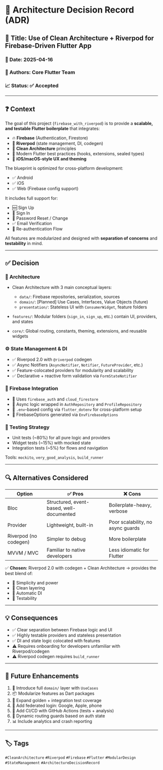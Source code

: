# 🧠 Architecture Decision Record (ADR)

## 📌 Title: Use of Clean Architecture + Riverpod for Firebase-Driven Flutter App

### 📅 Date: 2025-04-16
### 👥 Authors: Core Flutter Team
### 📈 Status: ✅ Accepted

---

## ❓ Context

The goal of this project (`firebase_with_riverpod`) is to provide a **scalable, and testable Flutter boilerplate** that integrates:

- 🔥 **Firebase** (Authentication, Firestore)
- 🧩 **Riverpod** (state management, DI, codegen)
- 🧱 **Clean Architecture** principles
- 🎯 Modern Flutter best practices (hooks, extensions, sealed types)
- 🍏 **iOS/macOS-style UX and theming**

The blueprint is optimized for cross-platform development:

- ✅ Android
- ✅ iOS
- ✅ Web (Firebase config support)

It includes full support for:

- 🆕 Sign Up
- 🔐 Sign In
- 🔁 Password Reset / Change
- ✅ Email Verification
- 🔑 Re-authentication Flow

All features are modularized and designed with **separation of concerns** and **testability** in mind.

---

## ✅ Decision

### 🧱 Architecture

- Clean Architecture with 3 main conceptual layers:
  - `data/`: Firebase repositories, serialization, sources
  - `domain/`: [Planned] Use Cases, Interfaces, Value Objects (future)
  - `presentation/`: Stateless UI with `ConsumerWidget`, feature folders

- `features/`: Modular folders (`sign_in`, `sign_up`, etc.) contain UI, providers, and states
- `core/`: Global routing, constants, theming, extensions, and reusable widgets

### ⚙️ State Management & DI

- ✅ Riverpod 2.0 with `@riverpod` codegen
- ✅ Async Notifiers (`AsyncNotifier`, `Notifier`, `FutureProvider`, etc.)
- ✅ Feature-colocated providers for modularity and scalability
- ✅ Declarative + reactive form validation via `FormStateNotifier`

### 🔐 Firebase Integration

- 🔧 Uses `firebase_auth` and `cloud_firestore`
- 🔁 Async logic wrapped in `AuthRepository` and `ProfileRepository`
- 🔐 `.env`-based config via `flutter_dotenv` for cross-platform setup
- 🔩 FirebaseOptions generated via `EnvFirebaseOptions`

### 🧪 Testing Strategy

- Unit tests (~80%) for all pure logic and providers
- Widget tests (~15%) with mocked state
- Integration tests (~5%) for flows and navigation

Tools: `mockito`, `very_good_analysis`, `build_runner`

---

## 🔍 Alternatives Considered

| Option                     | ✅ Pros                                       | ❌ Cons                           |
|----------------------------|-----------------------------------------------|----------------------------------|
| Bloc                       | Structured, event-based, well-documented      | Boilerplate-heavy, verbose       |
| Provider                   | Lightweight, built-in                         | Poor scalability, no async guards|
| Riverpod (no codegen)      | Simpler to debug                             | More boilerplate                 |
| MVVM / MVC                 | Familiar to native developers                 | Less idiomatic for Flutter       |

✅ **Chosen:** Riverpod 2.0 with codegen + Clean Architecture → provides the best blend of:
- 🚀 Simplicity and power
- 🧼 Clean layering
- 🔄 Automatic DI
- 💪 Testability

---

## 💡 Consequences

- ✅ Clear separation between Firebase logic and UI
- ✅ Highly testable providers and stateless presentation
- ✅ DI and state logic colocated with features
- ⚠️ Requires onboarding for developers unfamiliar with Riverpod/codegen
- ⚠️ Riverpod codegen requires `build_runner`

---

## 🔮 Future Enhancements

1. 🧠 Introduce full `domain/` layer with `UseCases`
2. 📦 Modularize features as Dart packages
3. 🧪 Expand golden + integration test coverage
4. 🔐 Add federated login: Google, Apple, phone
5. 🔁 Add CI/CD with GitHub Actions (tests + analysis)
6. 🧭 Dynamic routing guards based on auth state
7. 📊 Include analytics and crash reporting

---

## 🏷️ Tags

`#CleanArchitecture` `#Riverpod` `#Firebase` `#Flutter` `#ModularDesign` `#StateManagement` `#ArchitectureDecisionRecord`

